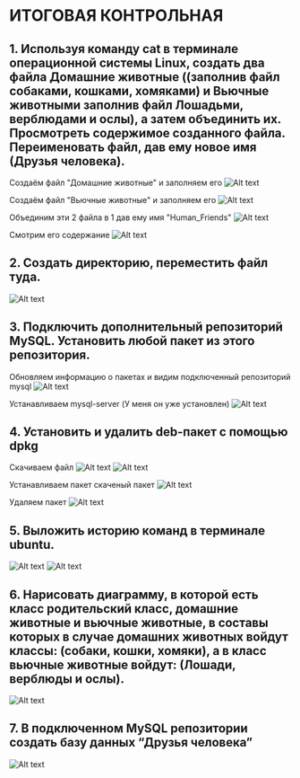 # ИТОГОВАЯ КОНТРОЛЬНАЯ
## 1. Используя команду cat в терминале операционной системы Linux, создать два файла Домашние животные ((заполнив файл собаками, кошками, хомяками) и Вьючные животными заполнив файл Лошадьми, верблюдами и ослы), а затем объединить их. Просмотреть содержимое созданного файла. Переименовать файл, дав ему новое имя (Друзья человека).
Создаём файл "Домашние животные" и заполняем его
![Alt text](image.png)

Создаём файл "Вьючные животные" и заполняем его
![Alt text](image-1.png)

Объединим эти 2 файла в 1 дав ему имя "Human_Friends"
![Alt text](image-2.png)

Смотрим его содержание
![Alt text](image-3.png)

## 2. Создать директорию, переместить файл туда.

![Alt text](image-4.png)

## 3. Подключить дополнительный репозиторий MySQL. Установить любой пакет из этого репозитория.

Обновляем информацию о пакетах и видим подключенный репозиторий mysql
![Alt text](image-5.png)

Устанавливаем mysql-server (У меня он уже установлен)
![Alt text](image-6.png)

## 4. Установить и удалить deb-пакет с помощью dpkg

Скачиваем файл
![Alt text](image-9.png)
![Alt text](image-11.png)

Устанавливаем пакет скаченый пакет
![Alt text](image-12.png)

Удаляем пакет
![Alt text](image-13.png)

## 5. Выложить историю команд в терминале ubuntu.
![Alt text](image-18.png)
![Alt text](image-20.png)

## 6. Нарисовать диаграмму, в которой есть класс родительский класс, домашние животные и вьючные животные, в составы которых в случае домашних животных войдут классы: (собаки, кошки, хомяки), а в класс вьючные животные войдут: (Лошади, верблюды и ослы).

![Alt text](%D0%91%D0%B5%D0%B7%D1%8B%D0%BC%D1%8F%D0%BD%D0%BD%D1%8B%D0%B9.png)

## 7. В подключенном MySQL репозитории создать базу данных “Друзья человека”

![Alt text](image.png)

